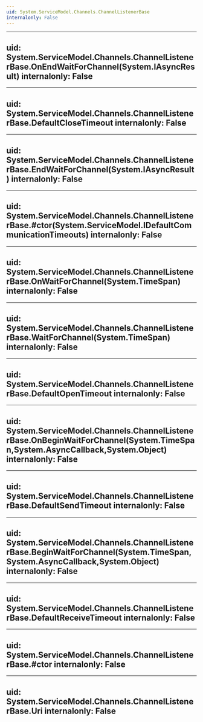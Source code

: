 ```yaml
---
uid: System.ServiceModel.Channels.ChannelListenerBase
internalonly: False
---
```


---
uid: System.ServiceModel.Channels.ChannelListenerBase.OnEndWaitForChannel(System.IAsyncResult)
internalonly: False
---

---
uid: System.ServiceModel.Channels.ChannelListenerBase.DefaultCloseTimeout
internalonly: False
---

---
uid: System.ServiceModel.Channels.ChannelListenerBase.EndWaitForChannel(System.IAsyncResult)
internalonly: False
---

---
uid: System.ServiceModel.Channels.ChannelListenerBase.#ctor(System.ServiceModel.IDefaultCommunicationTimeouts)
internalonly: False
---

---
uid: System.ServiceModel.Channels.ChannelListenerBase.OnWaitForChannel(System.TimeSpan)
internalonly: False
---

---
uid: System.ServiceModel.Channels.ChannelListenerBase.WaitForChannel(System.TimeSpan)
internalonly: False
---

---
uid: System.ServiceModel.Channels.ChannelListenerBase.DefaultOpenTimeout
internalonly: False
---

---
uid: System.ServiceModel.Channels.ChannelListenerBase.OnBeginWaitForChannel(System.TimeSpan,System.AsyncCallback,System.Object)
internalonly: False
---

---
uid: System.ServiceModel.Channels.ChannelListenerBase.DefaultSendTimeout
internalonly: False
---

---
uid: System.ServiceModel.Channels.ChannelListenerBase.BeginWaitForChannel(System.TimeSpan,System.AsyncCallback,System.Object)
internalonly: False
---

---
uid: System.ServiceModel.Channels.ChannelListenerBase.DefaultReceiveTimeout
internalonly: False
---

---
uid: System.ServiceModel.Channels.ChannelListenerBase.#ctor
internalonly: False
---

---
uid: System.ServiceModel.Channels.ChannelListenerBase.Uri
internalonly: False
---
